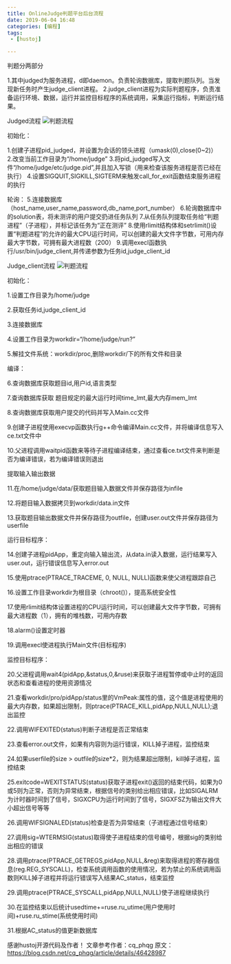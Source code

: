 ```yaml
---
title: OnlineJudge判题平台后台流程
date: 2019-06-04 16:48
categories: [编程]
tags:
 - [hustoj]

---
```


判题分两部分

1.其中judged为服务进程，d即daemon。负责轮询数据库，提取判题队列。当发现新任务时产生judge_client进程。
2.judge_client进程为实际判题程序，负责准备运行环境、数据，运行并监控目标程序的系统调用，采集运行指标，判断运行结果。

<!-- more -->

Judged流程
![判题流程](https://i.imgtg.com/2022/04/25/xdLlD.png)

初始化：

1.创建子进程pid_judged，并设置为会话的领头进程（umask(0),close(0~2)）
2.改变当前工作目录为“/home/judge”
3.将pid_judged写入文件“/home/judge/etc/judge.pid”,并且加入写锁（用来检查该服务进程是否已经在执行）
4.设置SIGQUIT,SIGKILL,SIGTERM来触发call_for_exit函数结束服务进程的执行

轮询：
5.连接数据库（host_name,user_name,password,db_name,port_number）
6.轮询数据库中的solution表，将未测评的用户提交扔进任务队列
7.从任务队列提取任务给“判题进程”（子进程），并标记该任务为“正在测评”
8.使用rlimit结构体和setrlimit()设置“判题进程”的允许的最大CPU运行时间，可以创建的最大文件字节数，可用内存最大字节数，可拥有最大进程数（200）
9.调用execl函数执行/usr/bin/judge_client,并传递参数为任务id,judge_client_id

Judge_client流程
![判题流程](https://i.imgtg.com/2022/04/25/xdGTF.png)

初始化：

1.设置工作目录为/home/judge

2.获取任务id,judge_client_id

3.连接数据库

4.设置工作目录为workdir=“/home/judge/run?”

5.解挂文件系统：workdir/proc,删除workdir/下的所有文件和目录

编译：


6.查询数据库获取题目id,用户id,语言类型

7.查询数据库获取 题目规定的最大运行时间time_lmt,最大内存mem_lmt

8.查询数据库获取用户提交的代码并写入Main.cc文件

9.创建子进程使用execvp函数执行g++命令编译Main.cc文件，并将编译信息写入ce.txt文件中

10.父进程调用waitpid函数来等待子进程编译结束，通过查看ce.txt文件来判断是否为编译错误，若为编译错误则退出

提取输入输出数据


11.在/home/judge/data/获取题目输入数据文件并保存路径为infile

12.将题目输入数据拷贝到workdir/data.in文件

13.获取题目输出数据文件并保存路径为outfile，创建user.out文件并保存路径为userfile

运行目标程序：


14.创建子进程pidApp，重定向输入输出流，从data.in读入数据，运行结果写入user.out，运行错误信息写入error.out

15.使用ptrace(PTRACE_TRACEME, 0, NULL, NULL)函数来使父进程跟踪自己

16.设置工作目录workdir为根目录（chroot()），提高系统安全性

17.使用rlimit结构体设置进程的CPU运行时间，可以创建最大文件字节数，可拥有最大进程数（1），拥有的堆栈数，可用内存数

18.alarm()设置定时器

19.调用execl使进程执行Main文件(目标程序)

监控目标程序：


20.父进程调用wait4(pidApp,&status,0,&ruse)来获取子进程暂停或中止时的返回状态和查看进程的使用资源情况

21.查看workdir/pro/pidApp/status里的VmPeak:属性的值，这个值是进程使用的最大内存数，如果超出限制，则ptrace(PTRACE_KILL,pidApp,NULL,NULL);退出监控


22.调用WIFEXITED(status)判断子进程是否正常结束

23.查看error.out文件，如果有内容则为运行错误，KILL掉子进程，监控结束

24.如果userfile的size > outfile的size*2，则为结果超出限制，kill掉子进程，监控结束

25.exitcode=WEXITSTATUS(status)获取子进程exit()返回的结束代码，如果为0或5则为正常，否则为异常结束，根据信号的类别给出相应错误，比如SIGALRM为计时器时间到了信号，SIGXCPU为运行时间到了信号，SIGXFSZ为输出文件大小超出信号等等


26.调用WIFSIGNALED(status)检查是否为异常结束（子进程通过信号结束）

27.调用sig=WTERMSIG(status)取得使子进程结束的信号编号，根据sig的类别给出相应的错误

28.调用ptrace(PTRACE_GETREGS,pidApp,NULL,&reg)来取得进程的寄存器信息(reg.REG_SYSCALL)，检查系统调用函数的使用情况，若为禁止的系统调用函数则KILL掉子进程并将运行错误写入结果AC_status，结束监控


29.调用ptrace(PTRACE_SYSCALL,pidApp,NULL,NULL)使子进程继续执行

30.在监控结束以后统计usedtime+=ruse.ru_utime(用户使用时间)+ruse.ru_stime(系统使用时间)

31.根据AC_status的值更新数据库


感谢hustoj开源代码及作者！
文章参考作者：cq_phqg
原文：https://blog.csdn.net/cq_phqg/article/details/46428987
